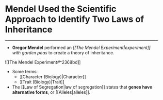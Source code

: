 # Mendel Used the Scientific Approach to Identify Two Laws of Inheritance
---
- **Gregor Mendel** performed an *[[The Mendel Experiment|experiment]] with garden peas* to create a theory of inheritance.

![[The Mendel Experiment#^2368bd]]

- Some terms:
	- [[Character (Biology)|Character]]
	- [[Trait (Biology)|Trait]]
- The [[Law of Segregation|law of segregation]] states that **genes have alternative forms**, or [[Alleles|alleles]].
